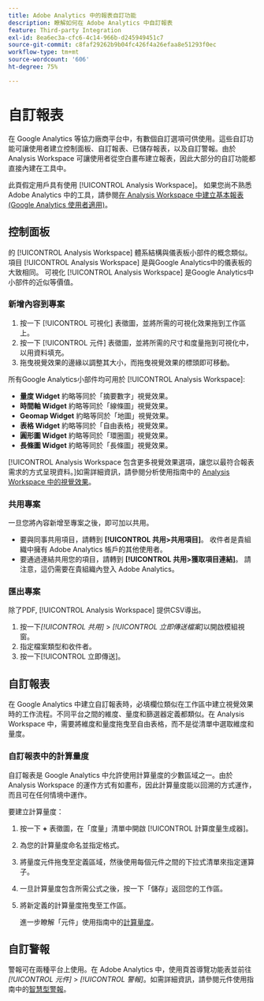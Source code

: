 ```yaml
---
title: Adobe Analytics 中的報表自訂功能
description: 瞭解如何在 Adobe Analytics 中自訂報表
feature: Third-party Integration
exl-id: 8ea6ec3a-cfc6-4c14-966b-d245949451c7
source-git-commit: c8faf29262b9b04fc426f4a26efaa8e51293f0ec
workflow-type: tm+mt
source-wordcount: '606'
ht-degree: 75%

---
```


# 自訂報表

在 Google Analytics 等協力廠商平台中，有數個自訂選項可供使用。這些自訂功能可讓使用者建立控制面板、自訂報表、已儲存報表，以及自訂警報。由於 Analysis Workspace 可讓使用者從空白畫布建立報表，因此大部分的自訂功能都直接內建在工具中。

此頁假定用戶具有使用 [!UICONTROL Analysis Workspace]。 如果您尚不熟悉 Adobe Analytics 中的工具，請參閱[在 Analysis Workspace 中建立基本報表 (Google Analytics 使用者適用)](reports/create-report.md)。

## 控制面板

的 [!UICONTROL Analysis Workspace] 體系結構與儀表板小部件的概念類似。 項目 [!UICONTROL Analysis Workspace] 是與Google Analytics中的儀表板的大致相同。 可視化 [!UICONTROL Analysis Workspace] 是Google Analytics中小部件的近似等價值。

### 新增內容到專案

1. 按一下 [!UICONTROL 可視化] 表徵圖，並將所需的可視化效果拖到工作區上。
2. 按一下 [!UICONTROL 元件] 表徵圖，並將所需的尺寸和度量拖到可視化中，以用資料填充。
3. 拖曳視覺效果的邊緣以調整其大小，而拖曳視覺效果的標頭即可移動。

所有Google Analytics小部件均可用於 [!UICONTROL Analysis Workspace]:

* **量度 Widget** 約略等同於「摘要數字」視覺效果。
* **時間軸 Widget** 約略等同於「線條圖」視覺效果。
* **Geomap Widget** 約略等同於「地圖」視覺效果。
* **表格 Widget** 約略等同於「自由表格」視覺效果。
* **圓形圖 Widget** 約略等同於「環圈圖」視覺效果。
* **長條圖 Widget** 約略等同於「長條圖」視覺效果。

[!UICONTROL Analysis Workspace 包含更多視覺效果選項，讓您以最符合報表需求的方式呈現資料。]如需詳細資訊，請參閱分析使用指南中的 [Analysis Workspace 中的視覺效果](/help/analyze/analysis-workspace/visualizations/freeform-analysis-visualizations.md)。

### 共用專案

一旦您將內容新增至專案之後，即可加以共用。

* 要與同事共用項目，請轉到 **[!UICONTROL 共用>共用項目]**。 收件者是貴組織中擁有 Adobe Analytics 帳戶的其他使用者。
* 要通過連結共用您的項目，請轉到 **[!UICONTROL 共用>獲取項目連結]**。 請注意，這仍需要在貴組織內登入 Adobe Analytics。

### 匯出專案

除了PDF, [!UICONTROL Analysis Workspace] 提供CSV導出。

1. 按一下&#x200B;*[!UICONTROL 共用]* > *[!UICONTROL 立即傳送檔案]*&#x200B;以開啟模組視窗。
2. 指定檔案類型和收件者。
3. 按一下[!UICONTROL 立即傳送]。

## 自訂報表

在 Google Analytics 中建立自訂報表時，必填欄位類似在工作區中建立視覺效果時的工作流程。不同平台之間的維度、量度和篩選器定義都類似。在 Analysis Workspace 中，需要將維度和量度拖曳至自由表格，而不是從清單中選取維度和量度。

### 自訂報表中的計算量度

自訂報表是 Google Analytics 中允許使用計算量度的少數區域之一。由於 Analysis Workspace 的運作方式有如畫布，因此計算量度能以回溯的方式運作，而且可在任何情境中運作。

要建立計算量度：

1. 按一下 **+** 表徵圖，在「度量」清單中開啟 [!UICONTROL 計算度量生成器]。
2. 為您的計算量度命名並指定格式。
3. 將量度元件拖曳至定義區域，然後使用每個元件之間的下拉式清單來指定運算子。
4. 一旦計算量度包含所需公式之後，按一下「儲存」返回您的工作區。
5. 將新定義的計算量度拖曳至工作區。

   進一步瞭解「元件」使用指南中的[計算量度](/help/components/c-calcmetrics/cm-overview.md)。

## 自訂警報

警報可在兩種平台上使用。在 Adobe Analytics 中，使用頁首導覽功能表並前往&#x200B;*[!UICONTROL 元件]* > *[!UICONTROL 警報]*。如需詳細資訊，請參閱元件使用指南中的[智慧型警報](/help/components/c-alerts/intellligent-alerts.md)。
